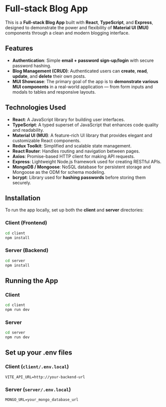 # Full-stack Blog App

This is a **Full-stack Blog App** built with **React**, **TypeScript**, and **Express**, designed to demonstrate the power and flexibility of **Material UI (MUI)** components through a clean and modern blogging interface.

## Features

- **Authentication**: Simple **email + password** **sign-up/login** with secure password hashing.
- **Blog Management (CRUD)**: Authenticated users can **create**, **read**, **update**, and **delete** their own posts.
- **MUI Showcase**: The primary goal of the app is to **demonstrate various MUI components** in a real-world application — from form inputs and modals to tables and responsive layouts.

## Technologies Used

- **React**: A JavaScript library for building user interfaces.
- **TypeScript**: A typed superset of JavaScript that enhances code quality and readability.
- **Material UI (MUI)**: A feature-rich UI library that provides elegant and customizable React components.
- **Redux Toolkit**: Simplified and scalable state management.
- **React Router**: Handles routing and navigation between pages.
- **Axios**: Promise-based HTTP client for making API requests.
- **Express**: Lightweight Node.js framework used for creating RESTful APIs.
- **MongoDB / Mongoose**: NoSQL database for persistent storage and Mongoose as the ODM for schema modeling.
- **bcrypt**: Library used for **hashing passwords** before storing them securely.

## Installation

To run the app locally, set up both the **client** and **server** directories:

### Client (Frontend)

```bash
cd client
npm install
```

### Server (Backend)

```bash
cd server
npm install
```

## Running the App

### Client

```bash
cd client
npm run dev
```

### Server

```bash
cd server
npm run dev
```

## Set up your .env files

### Client (`client/.env.local`)

```env
VITE_API_URL=http://your-backend-url
```

### Server (`server/.env.local`)

```env
MONGO_URL=your_mongo_database_url
```
